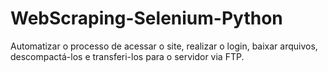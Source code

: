 # WebScraping-Selenium-Python
Automatizar o processo de acessar o site, realizar o login, baixar arquivos, descompactá-los e transferi-los para o servidor via FTP.
